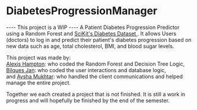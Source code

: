 # DiabetesProgressionManager
---- This project is a WIP ----
 A Patient Diabetes Progression Predictor using a Random Forest and <a href="https://scikit-learn.org/stable/datasets/toy_dataset.html"> SciKit's Diabetes Dataset </a>. It allows Users (doctors) to log in and predict their patient's diabetes progression based on new data such as age, total cholesterol, BMI, and blood sugar levels. 
 
 This project was made by:
<br> <a href="https://github.com/AlexisHampton">Alexis Hampton</a>: who coded the Random Forest and Decision Tree Logic, 
<br> <a href="https://github.com/bilques">Bilques Jan</a>: who coded the user interactions and database logic,
<br> and <a href="https://github.com/ayshamukhtar">Aysha Mukhtar</a>: who handled the client communications and helped manage the entire project.

Together we each created a project that is not finished. It is still a work in progress and will hopefully be finished by the end of the semester. 
